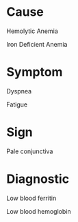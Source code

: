# Cause

Hemolytic Anemia

Iron Deficient Anemia

# Symptom

Dyspnea

Fatigue

# Sign

Pale conjunctiva

# Diagnostic

Low blood ferritin

Low blood hemoglobin
